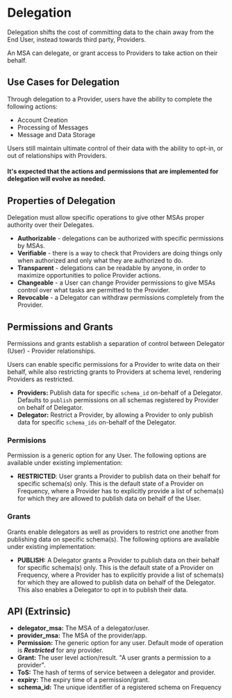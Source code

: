 # Delegation

Delegation shifts the cost of committing data to the chain away from the End User, instead towards third party, Providers.

An MSA can delegate, or grant access to Providers to take action on their behalf.

## Use Cases for Delegation
Through delegation to a Provider, users have the ability to complete the following actions:

* Account Creation
* Processing of Messages
* Message and Data Storage

Users still maintain ultimate control of their data with the ability to opt-in, or out of relationships with Providers.

#### It's expected that the actions and permissions that are implemented for delegation will evolve as needed.

## Properties of Delegation
Delegation must allow specific operations to give other MSAs proper authority over their Delegates.

* **Authorizable** - delegations can be authorized with specific permissions by MSAs.
* **Verifiable** - there is a way to check that Providers are doing things only when authorized and only what they are authorized to do.
* **Transparent** - delegations can be readable by anyone, in order to maximize opportunities to police Provider actions.
* **Changeable** - a User can change Provider permissions to give MSAs control over what tasks are permitted to the Provider.
* **Revocable** - a Delegator can withdraw permissions completely from the Provider.

## Permissions and Grants
Permissions and grants establish a separation of control between Delegator  (User) - Provider relationships.

Users can enable specific permissions for a Provider to write data on their behalf, while also restricting grants to Providers at schema level, rendering Providers as restricted.

* **Providers:** Publish data for specific `schema_id` on-behalf of a Delegator.
Defaults to `publish` permissions on all schemas registered by Provider on behalf of Delegator.
* **Delegator:** Restrict a Provider, by allowing a Provider to only publish data for specific `schema_ids` on-behalf of the Delegator.

### Permisions

Permission is a generic option for any User.
The following options are available under existing implementation:

* **RESTRICTED**: User grants a Provider to publish data on their behalf for specific schema(s) only.
This is the default state of a Provider on Frequency, where a Provider has to explicitly provide a list of schema(s) for which they are allowed to publish data on behalf of the User.

### Grants

Grants enable delegators as well as providers to restrict one another from publishing data on specific schema(s).
The following options are available under existing implementation:

* **PUBLISH:** A Delegator grants a Provider to publish data on their behalf for specific schema(s) only.
This is the default state of a Provider on Frequency, where a Provider has to explicitly provide a list of schema(s) for which they are allowed to publish data on behalf of the Delegator.
This also enables a Delegator to opt in to publish their data.

## API (Extrinsic)
* **delegator_msa:** The MSA of a delegator/user.
* **provider_msa:** The MSA of the provider/app.
* **Permission:** The generic option for any user.
Default mode of operation is ***Restricted*** for any provider.
* **Grant:** The user level action/result.
"A user grants a permission to a provider".
* **ToS:** The hash of terms of service between a delegator and provider.
* **expiry:** The expiry time of a permission/grant.
* **schema_id:** The unique identifier of a registered schema on Frequency

